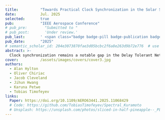 ```yaml
---
title:          "Towards Practical Clock Synchronization in the Solar System Internet"
date:           Jul. 2025
selected:       true
pub:            "IEEE Aerospace Conference"
# pub_pre:        "Submitted to "
# pub_post:       'Under review.'
pub_last:       ' <span class="badge badge-pill badge-publication badge-success">Spotlight</span>'
pub_date:       "2025"
# semantic_scholar_id: 204e3073870fae3d05bcbc2f6a8e263d9b72e776  # use this to retrieve citation count
abstract: >-
  Clock synchronization remains a notable gap in the Delay Tolerant Networking (DTN) suite of protocols. However, following the great theoretical advances in the area and a highly successful DTN experiment campaign on the International Space Station (ISS), a strong enough foundation has been laid to support a practical clock synchronization protocol and implementation for the Solar System Internet (SSI). In this paper we work with the theoretical developments along with the lessons-learned from the DTN experiments to drive a clock synchronization protocol and implementation for practical SSI network architectures, complete with code and simulation analyses. In addition to the recent technical and feature growth of DTN, network architectures have begun taking center stage. This was particularly true with the ISS experiments which operated over a multitude of DTN network boundaries (as well as project and programmatic boundaries), yielding operational experience with proper DTN network architectures. Taking this a step further, it is expected that future users in space will subscribe to multiple service providers, implying multiple network areas and boundaries. Such an architecture is central to the upcoming LunaNet, which notably has nodes that do not neighbor authoritative clock sources. After covering the basics of DTN, we recall the most germane aspects of clock synchronization for DTNs. This includes remarks on routing in DTNs, which is often schedule-based; we emphasize that this alone demonstrates how crucial clock synchronization is for scalability. The introduction continues with a discussion of the ISS experiment network architectures and its implications for this work. The key components have been implemented and applied to clock synchronization for a portion of NASA's DTN experiments network. The implementation is openly available and will be integrated into the High-rate DTN (HDTN) implementation. We then cover parameter optimization and the ramifications of choosing underlying equation solvers for convergence. Observations based on network architectures are used to explain the multiple implementation paths available in DTN and which one was chosen. We conclude with the analysis of a simulation based on the ISS network architecture and the future work thereby inspired.
cover:          /assets/images/covers/cover3.jpg
authors:
  - Alan Hylton
  - Oliver Chiriac
  - Jacob Cleveland
  - Jihun Hwang
  - Karuna Petwe
  - Tobias Timofeyev
links:
  Paper: https://doi.org/10.1109/AERO63441.2025.11068429
  # Code: https://github.com/TobiasTimofeyev/Spectral_Kuramoto
  # Unsplash: https://unsplash.com/photos/sliced-in-half-pineapple--_PLJZmHZzk
---
```

